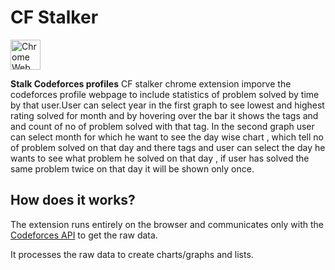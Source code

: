 # CF Stalker

<a href="https://chrome.google.com/webstore/detail/cf-stalker/njjefmgmfomkdfkoiimnjbhckbjldihb?utm_source=chrome-ntp-icon"><img src="https://i.imgur.com/iswHnpJ.png" alt="Chrome Web Store" height="48"></a>

**Stalk Codeforces profiles**
CF stalker chrome extension imporve the codeforces profile webpage to include statistics of problem solved by time  by that user.User can select year in the first graph to see lowest and highest rating solved for month and by hovering over the bar it shows the tags and  and count of no of problem solved with that tag. In the second graph user can select month for which he want to  see  the day  wise chart , which tell no of problem solved on that day and there tags and user can select the day he wants to see what problem he solved on that day , if user has solved the same  problem twice on that day it will be shown only once.

## How does it works?
The extension runs entirely on the browser and communicates only with the [Codeforces API](https://codeforces.com/apiHelp) to get the raw data.

It processes the raw data to create charts/graphs and lists.
